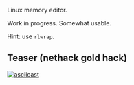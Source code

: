 Linux memory editor.

Work in progress. Somewhat usable.

Hint: use `rlwrap`.

## Teaser (nethack gold hack)

[![asciicast](https://asciinema.org/a/223480.svg)](https://asciinema.org/a/223480)
